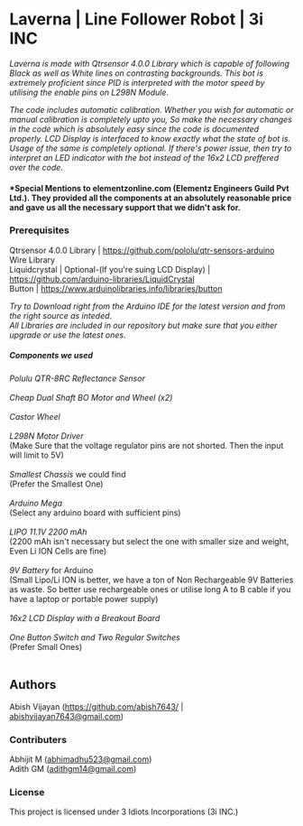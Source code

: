 # Laverna | Line Follower Robot | 3i INC

*Laverna is made with Qtrsensor 4.0.0 Library which is capable of following Black as well as White lines on contrasting backgrounds. This bot is extremely proficient since PID is interpreted with the motor speed by utilising the enable pins on L298N Module*.

*The code includes automatic calibration. Whether you wish for automatic or manual calibration is completely upto you, So make the necessary changes in the code which is absolutely easy since the code is documented properly. LCD Display is interfaced to know exactly what the state of bot is. Usage of the same is completely optional. If there's power issue, then try to interpret an LED indicator with the bot instead of the 16x2 LCD preffered over the code.*

#### *Special Mentions to elementzonline.com (Elementz Engineers Guild Pvt Ltd.). They provided all the components at an absolutely reasonable price and gave us all the necessary support that we didn't ask for.

### Prerequisites

Qtrsensor 4.0.0 Library | https://github.com/pololu/qtr-sensors-arduino <br/>
Wire Library <br/>
Liquidcrystal | Optional-(If you're suing LCD Display) | https://github.com/arduino-libraries/LiquidCrystal <br/>
Button | https://www.arduinolibraries.info/libraries/button <br/>

*Try to Download right from the Arduino IDE for the latest version and from the right source as inteded*. <br/>
*All Libraries are included in our repository but make sure that you either upgrade or use the latest ones*.

##### Components we used
*Polulu QTR-8RC Reflectance Sensor* <br/>
<br/>
*Cheap Dual Shaft BO Motor and Wheel (x2)* <br/>
<br/>
*Castor Wheel* <br/>
<br/>
*L298N Motor Driver* <br/>
(Make Sure that the voltage regulator pins are not shorted. Then the input will limit to 5V) <br/>
                 <br/>
*Smallest Chassis* we could find <br/>
(Prefer the Smallest One) <br/>
<br/>
*Arduino Mega* <br/>
(Select any arduino board with sufficient pins) <br/>
<br/>
*LIPO 11.1V 2200 mAh*     <br/>
(2200 mAh isn't necessary but select the one with smaller size and weight, Even Li ION Cells are fine) <br/>
                    <br/>
*9V Battery* for Arduino  <br/>
(Small Lipo/Li ION is better, we have a ton of Non Rechargeable 9V Batteries as waste. So better use rechargeable ones or utilise long A to B cable if you have a laptop or portable power supply) <br/>
                           <br/>
*16x2 LCD Display with a Breakout Board* <br/>
<br/>
*One Button Switch and Two Regular Switches* <br/>
(Prefer Small Ones) <br/>
<br/>
## Authors

Abish Vijayan (https://github.com/abish7643/ | abishvijayan7643@gmail.com)

### Contributers

Abhijit M (abhimadhu523@gmail.com) <br/>
Adith GM (adithgm14@gmail.com)

### License
This project is licensed under 3 Idiots Incorporations (3i INC.)
